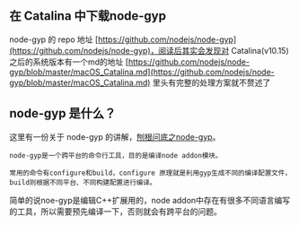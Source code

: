 ## 在 Catalina 中下载node-gyp

node-gyp 的 repo 地址 [https://github.com/nodejs/node-gyp](https://github.com/nodejs/node-gyp)，阅读后其实会发现对 Catalina(v10.15) 之后的系统版本有一个md的地址 [https://github.com/nodejs/node-gyp/blob/master/macOS_Catalina.md](https://github.com/nodejs/node-gyp/blob/master/macOS_Catalina.md) 里头有完整的处理方案就不赘述了

## node-gyp 是什么？

这里有一份关于 node-gyp 的讲解，[刨根问底之node-gyp](https://github.com/tsy77/blog/issues/5)。

```
node-gyp是一个跨平台的命令行工具，目的是编译node addon模块。

常用的命令有configure和build，configure 原理就是利用gyp生成不同的编译配置文件，build则根据不同平台、不同构建配置进行编译。
```

简单的说noe-gyp是编辑C++扩展用的，node addon中存在有很多不同语言编写的工具，所以需要预先编译一下，否则就会有跨平台的问题。

